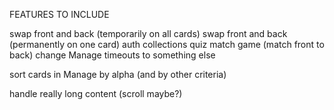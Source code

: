 FEATURES TO INCLUDE

swap front and back (temporarily on all cards)
swap front and back (permanently on one card)
auth
collections
quiz
match game (match front to back)
change Manage timeouts to something else

sort cards in Manage by alpha (and by other criteria)

handle really long content (scroll maybe?)